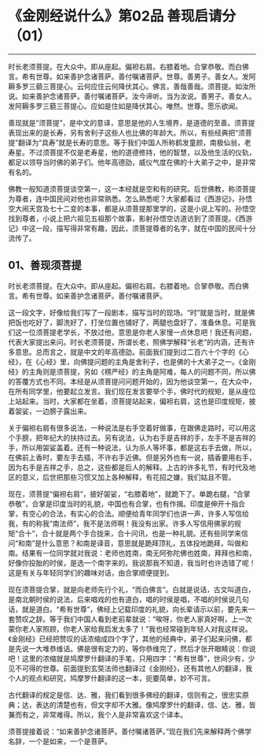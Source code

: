 # 《金刚经说什么》第02品 善现启请分（01）

------

时长老须菩提。在大众中。即从座起。偏袒右肩。右膝着地。合掌恭敬。而白佛言。希有世尊。如来善护念诸菩萨。善付嘱诸菩萨。世尊。善男子。善女人。发阿耨多罗三藐三菩提心。云何应住云何降伏其心。佛言。善哉善哉。须菩提。如汝所说。如来善护念诸菩萨。善付嘱诸菩萨。汝今谛听。当为汝说。善男子。善女人。发阿耨多罗三藐三菩提心。应如是住如是降伏其心。唯然。世尊。愿乐欲闻。

善现就是“须菩提”，是中文的意译，意思是他的人生境界，是道德的至善。须菩提表现出来的是长寿，另有舍利子这些人也比佛的年龄大。所以，有些经典把“须菩提”翻译为“具寿”就是长寿的意思。等于我们中国人所称鹤发童颜，南极仙翁，老寿星。不过须菩提不仅是老寿星，他的道德修持，他的智慧，以及他生活的仪轨，都足以领导当时佛的弟子们。他年高德劭，威仪气度在佛的十大弟子之中，是非常有名的。

佛教一般知道须菩提谈空第一，这一本经就是空和有的研究。后世佛教，称须菩提为尊者，连中国民间对他也非常熟悉。怎么熟悉呢？大家都看过《西游记》，孙悟空大闹天宫及七十二变的本事，都是从须菩提那里学的，这是小说上写的。孙悟空找到尊者，小说上把六祖见五祖那个故事，影射孙悟空访道访到了须菩提。《西游记》中这一段，描写得非常有趣，因此，须菩提尊者的名字，就在中国的民间十分流传了。

## 01、善现须菩提

时长老须菩提。在大众中。即从座起。偏袒右肩。右膝着地。合掌恭敬。而白佛言。希有世尊。如来善护念诸菩萨。善付嘱诸菩萨。

这一段文字，好像给我们写了一段剧本，描写当时的现场。“时”就是当时，就是佛把饭也吃好了，脚洗好了，打坐位置也铺好了，两腿也盘好了，准备休息。可是我们这一位须菩提老学长，不放过他，意思是你老人家慢一点休息吧！我还有问题，代表大家提出来问。时长老须菩提，所谓长老，照佛学解释“长老”的内涵，还有许多意思。总而言之，就是中文的年高德劭。前面我们提到过二百六十个字的《心经》，在《心经》里，向佛提问题的主角是舍利子，也是佛的十大弟子之一。《金刚经》的主角则是须菩提，另如《楞严经》的主角是阿难，每人的问题不同，所以佛的答覆方式也不同。本经是从须菩提问问题开始的，因为他谈空第一，在大众中，在所有同学里，他要起立发言。我们现在发言要举个手，佛时代的规矩，是从座位上站起来。当时，大家都在坐着，须菩提站起来，偏袒右肩，这也是印度规矩，披着袈娑，一边膀子露出来。

关于偏袒右肩有很多说法，一种说法是右手空着好做事，在跟佛走路时，可以用这个手膀，把年纪大的扶持过去。另有说法，认为右手是吉祥的手，左手不是吉祥的手，所以用袈娑盖着。还有一种说法，认为杀人等坏事，都是这右手去做，所以，在佛前上香时，要左手去插，不许右手近佛。但是另外也有一说，插香要用右手，因为右手是吉祥之手，总之，这些都是后人的解释。上古的许多礼节，有时代及地区的意义，后世把那些习惯又加上各种解释，有花招之嫌，我们姑且不管。

现在，须菩提“偏袒右肩”，披好袈娑，“右膝着地”，就跪下了。单跪右腿，“合掌恭敬”，合掌是印度当时的礼貌，中国也有合掌，也有作揖。印度是伸开十指合掌，有空心的合法，有实心的合法。顺便给青年同学们也讲一声，许多人写信给我，有的称我“南法师”，我不是法师啊！我没有出家。许多人写信用佛家的规矩“合十”，合十就是两个手合拢来，合十问讯，也是一种礼貌。还有些同学来信问“和南”是什么意思？和南是译音，意思就是跪拜顶礼，五体投地跪拜，叫做和南。结果有一位同学就对我说：老师也姓南，南无阿弥陀佛也姓南，拜拜也和南，好像你投胎的时侯，是选一个南字来的。我说那我不知道，我当时也许选错了呢！这是有关与年轻同学们的趣味对话，由合掌顺便提到。

现在须菩提合掌，就是向老师先行个礼，“而白佛言”。白就是说话，古文叫道白，是南北朝时侯的说法，后来唱戏的也有道白，唱的时侯是唱，不唱的时侯说几句话，就是道白。“希有世尊”，佛经上记载印度的礼貌，向长辈请示以前，要先来一套赞叹之辞。等于我们中国人看到老前辈就说：“唉呀，你老人家真好啊，上一次蒙你老人家照顾，你老人家给我启发太多了！”我也经常碰到年轻人对我这样说。《金刚经》已经把赞叹的话浓缩成四个字了，其他的经典中，弟子们起来问佛，都是先说一大堆恭维话。佛是很有定力的，等你恭维完了，然后才张开眼睛说：你说吧！这里的浓缩就是鸠摩罗什翻译的手笔，只用四字：“希有世尊”，世间少有，少见不可得的世尊。前面提到玄奘法师也翻译过《金刚经》，还有其他人的翻译，我个人的观点和研究，鸠摩罗什翻译的这一本，扼要简单，妙不可言。

古代翻译的规定是信、达、雅，我们看到很多佛经的翻译，信则有之，很忠实原典；达，表达的清楚也有，但文字却不大雅。像鸠摩罗什的翻译，信、达、雅，皆兼而有之，非常难得。所以，我个人是非常喜欢这个译本。

须菩提接着说：“如来善护念诸菩萨。善付嘱诸菩萨。”现在我们先来解释两个佛学名辞，一个是如来，一个是菩萨。

